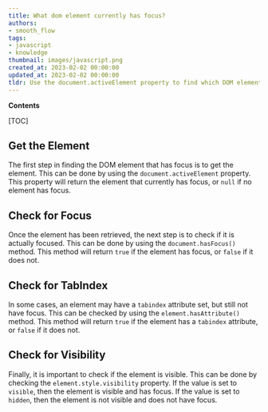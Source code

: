 ```yaml
---
title: What dom element currently has focus?
authors:
- smooth_flow
tags:
- javascript
- knowledge
thumbnail: images/javascript.png
created_at: 2023-02-02 00:00:00
updated_at: 2023-02-02 00:00:00
tldr: Use the document.activeElement property to find which DOM element has the focus in Javascript.
---
```


**Contents**

[TOC]

## Get the Element

The first step in finding the DOM element that has focus is to get the element. This can be done by using the `document.activeElement` property. This property will return the element that currently has focus, or `null` if no element has focus.

## Check for Focus

Once the element has been retrieved, the next step is to check if it is actually focused. This can be done by using the `document.hasFocus()` method. This method will return `true` if the element has focus, or `false` if it does not.

## Check for TabIndex

In some cases, an element may have a `tabindex` attribute set, but still not have focus. This can be checked by using the `element.hasAttribute()` method. This method will return `true` if the element has a `tabindex` attribute, or `false` if it does not.

## Check for Visibility

Finally, it is important to check if the element is visible. This can be done by checking the `element.style.visibility` property. If the value is set to `visible`, then the element is visible and has focus. If the value is set to `hidden`, then the element is not visible and does not have focus.
